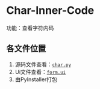 # Char-Inner-Code
功能：查看字符内码
## 各文件位置
1. 源码文件查看：[`char.py`](https://github.com/NTFago/Char-Inner-Code/blob/main/char.py)
2. Ui文件查看：[`form.ui`](https://github.com/NTFago/Char-Inner-Code/blob/main/form.ui)
3. 由PyInstaller打包
